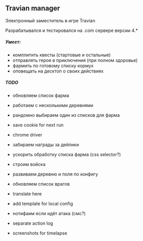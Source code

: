 Travian manager
---

Электронный заместитель в игре Travian

Разрабатывался и тестировался на .com сервере версии 4.*

##### Умеет:
- комплитить квесты (стартовые и остальные)
- отправлять героя в приключения (при полном здоровье)
- фармить по готовому списку кормух
- оповещать на десктоп о своих действиях


##### TODO
- обновляем список фарма
- работаем с несколькими деревнями
- рандомно выбираем один из списков для фарма

- save cookie for next run
- chrome driver
- забираем награды за дейлики
- ускорить обработку списка фарма (css selector?)

- строим войска
- развиваем деревню и поля по конфигу
- обновляем список врагов
- translate here
- add template for local config

- нотифаим если идёт атака (смс?)
- separate action log
- screenshots for timelapse
